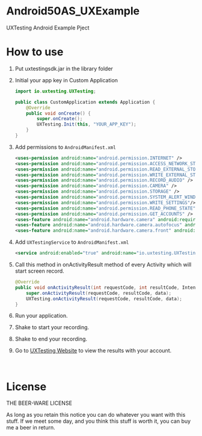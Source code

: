 # Android50AS_UXExample
UXTesting Android Example Pject
<br>


# How to use

1. Put uxtestingsdk.jar in the library folder

2. Initial your app key in Custom Application
	```java
	import io.uxtesting.UXTesting;

	public class CustomApplication extends Application {
	    @Override
	    public void onCreate() {
	        super.onCreate();
	        UXTesting.Init(this, "YOUR_APP_KEY");
	    }
	}
	```

3. Add permissions to `AndroidManifest.xml`
	```xml
    <uses-permission android:name="android.permission.INTERNET" />
    <uses-permission android:name="android.permission.ACCESS_NETWORK_STATE" />
    <uses-permission android:name="android.permission.READ_EXTERNAL_STORAGE" />
    <uses-permission android:name="android.permission.WRITE_EXTERNAL_STORAGE" />
    <uses-permission android:name="android.permission.RECORD_AUDIO" />
    <uses-permission android:name="android.permission.CAMERA" />
    <uses-permission android:name="android.permission.STORAGE" />
    <uses-permission android:name="android.permission.SYSTEM_ALERT_WINDOW"/>
    <uses-permission android:name="android.permission.WRITE_SETTINGS"/>
    <uses-permission android:name="android.permission.READ_PHONE_STATE" />
    <uses-permission android:name="android.permission.GET_ACCOUNTS" />
    <uses-feature android:name="android.hardware.camera" android:required="false" />
    <uses-feature android:name="android.hardware.camera.autofocus" android:required="false" />
    <uses-feature android:name="android.hardware.camera.front" android:required="false" />

	```

4. Add `UXTestingService` to `AndroidManifest.xml`
	```xml
	<service android:enabled="true" android:name="io.uxtesting.UXTestingService" />
	```

5. Call this method in onActivityResult method of every Activity which will start screen record.
	```java
	@Override
	public void onActivityResult(int requestCode, int resultCode, Intent data) {
        super.onActivityResult(requestCode, resultCode, data);
        UXTesting.onActivityResult(requestCode, resultCode, data);
	}
	```

6. Run your application.

7. Shake to start your recording.

8. Shake to end your recording. 

9. Go to [UXTesting Website](http://www.uxtesting.io/apps/) to view the results with your account.

<br>


# License

THE BEER-WARE LICENSE

As long as you retain this notice you can do whatever you want with this stuff. If we meet some day, and you think this stuff is worth it, you can buy me a beer in return.